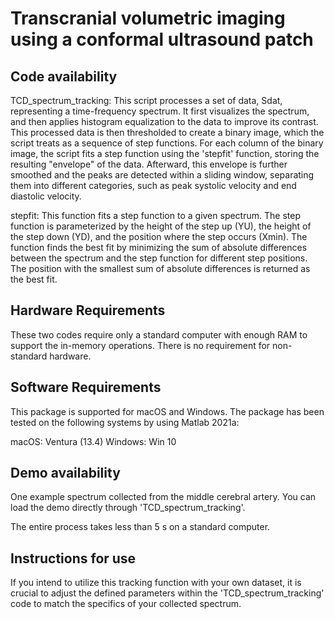 # Transcranial volumetric imaging using a conformal ultrasound patch
## Code availability

TCD_spectrum_tracking: This script processes a set of data, Sdat, representing a time-frequency spectrum. It first visualizes the spectrum, and then applies histogram equalization to the data to improve its contrast. This processed data is then thresholded to create a binary image, which the script treats as a sequence of step functions. For each column of the binary image, the script fits a step function using the 'stepfit' function, storing the resulting "envelope" of the data. Afterward, this envelope is further smoothed and the peaks are detected within a sliding window, separating them into different categories, such as peak systolic velocity and end diastolic velocity. 

stepfit: This function fits a step function to a given spectrum. The step function is parameterized by the height of the step up (YU), the height of the step down (YD), and the position where the step occurs (Xmin). The function finds the best fit by minimizing the sum of absolute differences between the spectrum and the step function for different step positions. The position with the smallest sum of absolute differences is returned as the best fit.

## Hardware Requirements

These two codes require only a standard computer with enough RAM to support the in-memory operations.  There is no requirement for non-standard hardware.

## Software Requirements

This package is supported for macOS and Windows. The package has been tested on the following systems by using Matlab 2021a:

macOS: Ventura (13.4)
Windows: Win 10

## Demo availability

One example spectrum collected from the middle cerebral artery. You can load the demo directly through 'TCD_spectrum_tracking'.

The entire process takes less than 5 s on a standard computer.

## Instructions for use

If you intend to utilize this tracking function with your own dataset, it is crucial to adjust the defined parameters within the 'TCD_spectrum_tracking' code to match the specifics of your collected spectrum.

